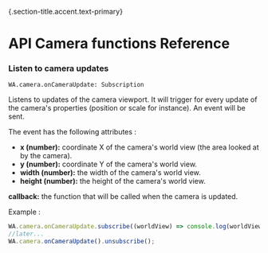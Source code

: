 {.section-title.accent.text-primary}
# API Camera functions Reference

### Listen to camera updates

```
WA.camera.onCameraUpdate: Subscription
```

Listens to updates of the camera viewport. It will trigger for every update of the camera's properties (position or scale for instance). An event will be sent.

The event has the following attributes :
*   **x (number):** coordinate X of the camera's world view (the area looked at by the camera).
*   **y (number):** coordinate Y of the camera's world view.
*   **width (number):** the width of the camera's world view.
*   **height (number):** the height of the camera's world view.

**callback:** the function that will be called when the camera is updated.

Example :
```javascript
WA.camera.onCameraUpdate.subscribe((worldView) => console.log(worldView));
//later...
WA.camera.onCameraUpdate().unsubscribe();
```
